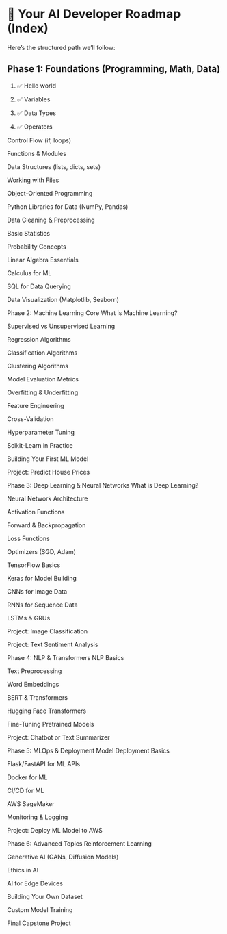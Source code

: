 # 🧭 Your AI Developer Roadmap (Index)
Here’s the structured path we’ll follow:

## Phase 1: Foundations (Programming, Math, Data)
1. ✅ Hello world

2. ✅ Variables

3. ✅ Data Types

4. ✅ Operators

Control Flow (if, loops)

Functions & Modules

Data Structures (lists, dicts, sets)

Working with Files

Object-Oriented Programming

Python Libraries for Data (NumPy, Pandas)

Data Cleaning & Preprocessing

Basic Statistics

Probability Concepts

Linear Algebra Essentials

Calculus for ML

SQL for Data Querying

Data Visualization (Matplotlib, Seaborn)

Phase 2: Machine Learning Core
What is Machine Learning?

Supervised vs Unsupervised Learning

Regression Algorithms

Classification Algorithms

Clustering Algorithms

Model Evaluation Metrics

Overfitting & Underfitting

Feature Engineering

Cross-Validation

Hyperparameter Tuning

Scikit-Learn in Practice

Building Your First ML Model

Project: Predict House Prices

Phase 3: Deep Learning & Neural Networks
What is Deep Learning?

Neural Network Architecture

Activation Functions

Forward & Backpropagation

Loss Functions

Optimizers (SGD, Adam)

TensorFlow Basics

Keras for Model Building

CNNs for Image Data

RNNs for Sequence Data

LSTMs & GRUs

Project: Image Classification

Project: Text Sentiment Analysis

Phase 4: NLP & Transformers
NLP Basics

Text Preprocessing

Word Embeddings

BERT & Transformers

Hugging Face Transformers

Fine-Tuning Pretrained Models

Project: Chatbot or Text Summarizer

Phase 5: MLOps & Deployment
Model Deployment Basics

Flask/FastAPI for ML APIs

Docker for ML

CI/CD for ML

AWS SageMaker

Monitoring & Logging

Project: Deploy ML Model to AWS

Phase 6: Advanced Topics
Reinforcement Learning

Generative AI (GANs, Diffusion Models)

Ethics in AI

AI for Edge Devices

Building Your Own Dataset

Custom Model Training

Final Capstone Project